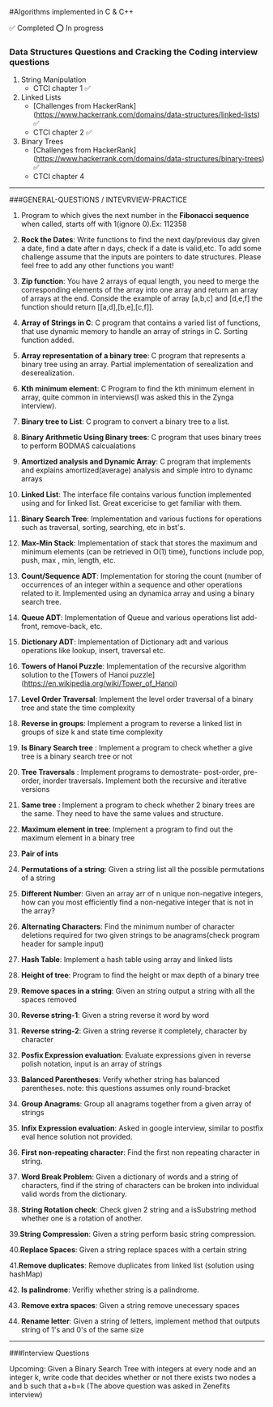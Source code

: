 #Algorithms implemented in C & C++ 

:white_check_mark: Completed
:o: In progress

### Data Structures Questions and Cracking the Coding interview questions

1. String Manipulation
   - CTCI chapter 1 :white_check_mark:
2. Linked Lists
   - [Challenges from HackerRank] (https://www.hackerrank.com/domains/data-structures/linked-lists) :white_check_mark:
   - CTCI chapter 2 :white_check_mark:
3. Binary Trees
   - [Challenges from HackerRank] (https://www.hackerrank.com/domains/data-structures/binary-trees) :white_check_mark:
   - CTCI chapter 4

---------------------------------------------------------------------------------------------------------------------

###GENERAL-QUESTIONS / INTEVRVIEW-PRACTICE

1. Program to which gives the next number in the **Fibonacci sequence** when called, starts off with 1(ignore 0).Ex: 112358

2. **Rock the Dates**: Write functions to find the next day/previous day given a date, find a date after n days, check if a date is valid,etc. To add some challenge assume that the inputs are pointers to date structures. Please feel free to add any other functions you want!

3. **Zip function**: You have 2 arrays of equal length, you need to merge the corresponding elements of the array into one array and return an array of arrays at the end. Conside the example
of array [a,b,c] and [d,e,f] the function should return [[a,d],[b,e],[c,f]].

4. **Array of Strings in C**: C program that contains a varied list of functions, that use dynamic memory to handle an array of strings in C. Sorting function added.

5. **Array representation of a binary tree**: C program that represents a binary tree using an array. Partial implementation of serealization and deserealization.

6. **Kth minimum element**: C Program to find the kth minimum element in array, quite common in interviews(I was asked this in the Zynga interview).

7. **Binary tree to List**: C program to convert a binary tree to a list. 

8. **Binary Arithmetic Using Binary trees**: C program that uses binary trees to perform BODMAS calcualations 

9. **Amortized analysis and Dynamic Array**: C program that implements and explains amortized(average) analysis and simple intro to dynamc arrays

10. **Linked List**: The interface file contains various function implemented using and for linked list. Great excericise to get familiar with them. 

11. **Binary Search Tree**: Implementation and various fuctions for operations such as traversal, sorting, searching, etc in bst's.

12. **Max-Min Stack**: Implementation of stack that stores the maximum and minimum elements (can be retrieved in O(1) time), functions include pop, push, max , min, length, etc.

13. **Count/Sequence ADT**: Implementation for storing the count (number of occurrences of an integer within a sequence and other operations related to it. Implemented using an dynamica array and using a binary search tree.

14. **Queue ADT**: Implementation of Queue and various operations list add-front, remove-back, etc. 

15. **Dictionary ADT**: Implementation of Dictionary adt and various operations like lookup, insert, traversal etc.

16. **Towers of Hanoi Puzzle**: Implementation of the recursive algorithm solution to the [Towers of Hanoi puzzle] (https://en.wikipedia.org/wiki/Tower_of_Hanoi)

17. **Level Order Traversal**: Implement the level order traversal of a binary tree and state the time complexity

18. **Reverse in groups**: Implement a program to reverse a linked list in groups of size k and state time complexity 

19. **Is Binary Search tree** : Implement a program to check whether a give tree is a binary search tree or not

20. **Tree Traversals** : Implement programs to demostrate- post-order, pre-order, inorder traversals. Implement both the recursive and iterative versions

21. **Same tree** : Implement a program to check whether 2 binary trees are the same. They need to have the same values and structure.

22. **Maximum element in tree**: Implement a program to find out the maximum element in a binary tree

23. **Pair of ints**

24. **Permutations of a string**: Given a string list all the possible permutations of a string

25. **Different Number**: Given an array arr of n unique non-negative integers, how can you most efficiently find a non-negative integer that is not in the array?

26. **Alternating Characters**: Find the minimum number of character deletions required for two given strings to be anagrams(check program header for sample input)

27. **Hash Table**: Implement a hash table using array and linked lists

28. **Height of tree**: Program to find the height or max depth of a binary tree

29. **Remove spaces in a string**: Given an string output a string with all the spaces removed

30. **Reverse string-1**: Given a string reverse it word by word 

31. **Reverse string-2**: Given a string reverse it completely, character by character

32. **Posfix Expression evaluation**: Evaluate expressions given in reverse polish notation, input is an array of strings

33. **Balanced Parentheses**: Verify whether string has balanced parentheses. note: this questions assumes only round-bracket

34. **Group Anagrams**: Group all anagrams together from a given array of strings

35. **Infix Expression evaluation**: Asked in google interview, similar to postfix eval hence solution not provided.

36. **First non-repeating character**: Find the first non repeating character in string.

37. **Word Break Problem**: Given a dictionary of words and a string of characters, find if the string of characters can be broken into individual valid words from the dictionary.

38. **String Rotation check**: Check given 2 string and a isSubstring method whether one is a rotation of another.

39.**String Compression**: Given a string perform basic string compression.

40.**Replace Spaces**: Given a string replace spaces with a certain string

41.**Remove duplicates**: Remove duplicates from linked list (solution using hashMap)

42. **Is palindrome**: Verifiy whether string is a palindrome.

43. **Remove extra spaces**: Given a string remove unecessary spaces

44. **Rename letter**: Given a string of letters, implement method that outputs string of 1's and 0's of the same size

---------------------------------------------------------------------------------------------------------------------

###Interview Questions

Upcoming: Given a Binary Search Tree with integers at every node and   an integer k, write code that decides whether or not there exists two nodes a and b such that a+b=k
(The above question was asked in Zenefits interview)

